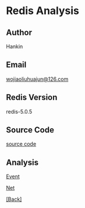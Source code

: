 # Redis Analysis
## Author
   Hankin
## Email
   wojiaoliuhuajun@126.com
## Redis Version
   redis-5.0.5
## Source Code
   [source code](https://github.com/Hankin-Liu/hankin.github.io/blob/master/redis/redis-5.0.5.tar.gz)
## Analysis
   [Event](https://github.com/Hankin-Liu/hankin.github.io/blob/master/redis/Event.md)

   [Net](https://github.com/Hankin-Liu/hankin.github.io/blob/master/redis/Net.md)
   
   
   





[\[Back</font>\]](https://github.com/Hankin-Liu/hankin.github.io/blob/master/README.md)